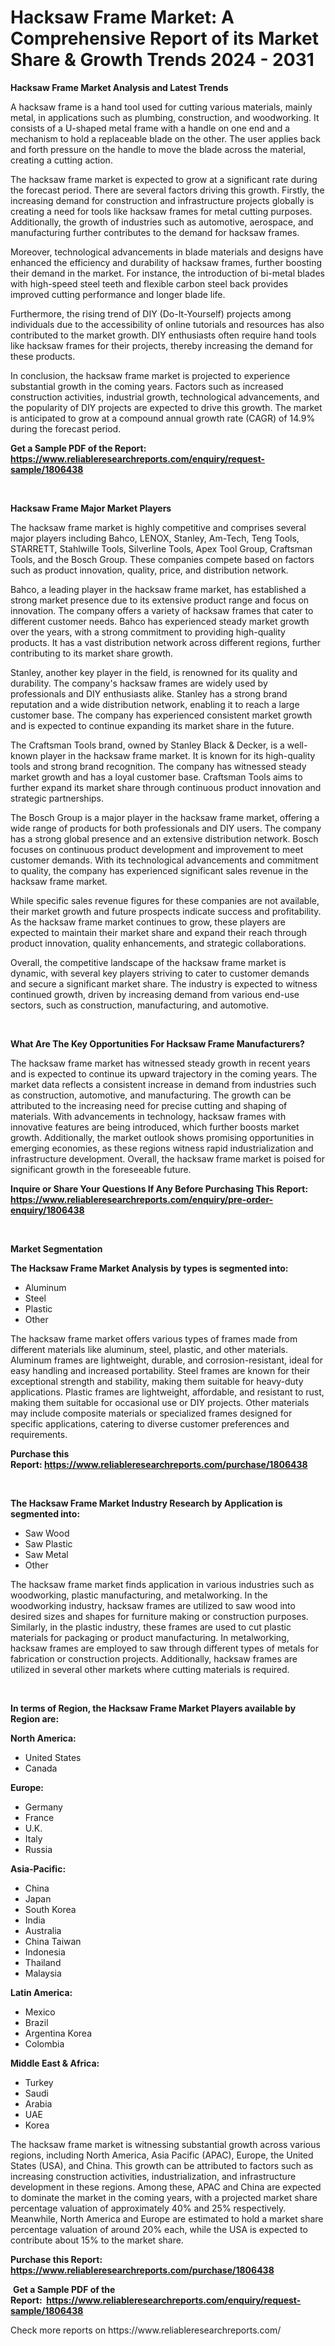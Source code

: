 <p><h1>Hacksaw Frame Market: A Comprehensive Report of its Market Share & Growth Trends 2024 - 2031</h1></p><p><strong>Hacksaw Frame Market Analysis and Latest Trends</strong></p>
<p><p>A hacksaw frame is a hand tool used for cutting various materials, mainly metal, in applications such as plumbing, construction, and woodworking. It consists of a U-shaped metal frame with a handle on one end and a mechanism to hold a replaceable blade on the other. The user applies back and forth pressure on the handle to move the blade across the material, creating a cutting action.</p><p>The hacksaw frame market is expected to grow at a significant rate during the forecast period. There are several factors driving this growth. Firstly, the increasing demand for construction and infrastructure projects globally is creating a need for tools like hacksaw frames for metal cutting purposes. Additionally, the growth of industries such as automotive, aerospace, and manufacturing further contributes to the demand for hacksaw frames.</p><p>Moreover, technological advancements in blade materials and designs have enhanced the efficiency and durability of hacksaw frames, further boosting their demand in the market. For instance, the introduction of bi-metal blades with high-speed steel teeth and flexible carbon steel back provides improved cutting performance and longer blade life.</p><p>Furthermore, the rising trend of DIY (Do-It-Yourself) projects among individuals due to the accessibility of online tutorials and resources has also contributed to the market growth. DIY enthusiasts often require hand tools like hacksaw frames for their projects, thereby increasing the demand for these products.</p><p>In conclusion, the hacksaw frame market is projected to experience substantial growth in the coming years. Factors such as increased construction activities, industrial growth, technological advancements, and the popularity of DIY projects are expected to drive this growth. The market is anticipated to grow at a compound annual growth rate (CAGR) of 14.9% during the forecast period.</p></p>
<p><strong>Get a Sample PDF of the Report:&nbsp; <a href="https://www.reliableresearchreports.com/enquiry/request-sample/1806438">https://www.reliableresearchreports.com/enquiry/request-sample/1806438</a></strong></p>
<p>&nbsp;</p>
<p><strong>Hacksaw Frame Major Market Players</strong></p>
<p><p>The hacksaw frame market is highly competitive and comprises several major players including Bahco, LENOX, Stanley, Am-Tech, Teng Tools, STARRETT, Stahlwille Tools, Silverline Tools, Apex Tool Group, Craftsman Tools, and the Bosch Group. These companies compete based on factors such as product innovation, quality, price, and distribution network.</p><p>Bahco, a leading player in the hacksaw frame market, has established a strong market presence due to its extensive product range and focus on innovation. The company offers a variety of hacksaw frames that cater to different customer needs. Bahco has experienced steady market growth over the years, with a strong commitment to providing high-quality products. It has a vast distribution network across different regions, further contributing to its market share growth.</p><p>Stanley, another key player in the field, is renowned for its quality and durability. The company's hacksaw frames are widely used by professionals and DIY enthusiasts alike. Stanley has a strong brand reputation and a wide distribution network, enabling it to reach a large customer base. The company has experienced consistent market growth and is expected to continue expanding its market share in the future.</p><p>The Craftsman Tools brand, owned by Stanley Black & Decker, is a well-known player in the hacksaw frame market. It is known for its high-quality tools and strong brand recognition. The company has witnessed steady market growth and has a loyal customer base. Craftsman Tools aims to further expand its market share through continuous product innovation and strategic partnerships.</p><p>The Bosch Group is a major player in the hacksaw frame market, offering a wide range of products for both professionals and DIY users. The company has a strong global presence and an extensive distribution network. Bosch focuses on continuous product development and improvement to meet customer demands. With its technological advancements and commitment to quality, the company has experienced significant sales revenue in the hacksaw frame market.</p><p>While specific sales revenue figures for these companies are not available, their market growth and future prospects indicate success and profitability. As the hacksaw frame market continues to grow, these players are expected to maintain their market share and expand their reach through product innovation, quality enhancements, and strategic collaborations.</p><p>Overall, the competitive landscape of the hacksaw frame market is dynamic, with several key players striving to cater to customer demands and secure a significant market share. The industry is expected to witness continued growth, driven by increasing demand from various end-use sectors, such as construction, manufacturing, and automotive.</p></p>
<p>&nbsp;</p>
<p><strong>What Are The Key Opportunities For Hacksaw Frame Manufacturers?</strong></p>
<p><p>The hacksaw frame market has witnessed steady growth in recent years and is expected to continue its upward trajectory in the coming years. The market data reflects a consistent increase in demand from industries such as construction, automotive, and manufacturing. The growth can be attributed to the increasing need for precise cutting and shaping of materials. With advancements in technology, hacksaw frames with innovative features are being introduced, which further boosts market growth. Additionally, the market outlook shows promising opportunities in emerging economies, as these regions witness rapid industrialization and infrastructure development. Overall, the hacksaw frame market is poised for significant growth in the foreseeable future.</p></p>
<p><strong>Inquire or Share Your Questions If Any Before Purchasing This Report: <a href="https://www.reliableresearchreports.com/enquiry/pre-order-enquiry/1806438">https://www.reliableresearchreports.com/enquiry/pre-order-enquiry/1806438</a></strong></p>
<p>&nbsp;</p>
<p><strong>Market Segmentation</strong></p>
<p><strong>The Hacksaw Frame Market Analysis by types is segmented into:</strong></p>
<p><ul><li>Aluminum</li><li>Steel</li><li>Plastic</li><li>Other</li></ul></p>
<p><p>The hacksaw frame market offers various types of frames made from different materials like aluminum, steel, plastic, and other materials. Aluminum frames are lightweight, durable, and corrosion-resistant, ideal for easy handling and increased portability. Steel frames are known for their exceptional strength and stability, making them suitable for heavy-duty applications. Plastic frames are lightweight, affordable, and resistant to rust, making them suitable for occasional use or DIY projects. Other materials may include composite materials or specialized frames designed for specific applications, catering to diverse customer preferences and requirements.</p></p>
<p><strong>Purchase this Report:&nbsp;<a href="https://www.reliableresearchreports.com/purchase/1806438">https://www.reliableresearchreports.com/purchase/1806438</a></strong></p>
<p>&nbsp;</p>
<p><strong>The Hacksaw Frame Market Industry Research by Application is segmented into:</strong></p>
<p><ul><li>Saw Wood</li><li>Saw Plastic</li><li>Saw Metal</li><li>Other</li></ul></p>
<p><p>The hacksaw frame market finds application in various industries such as woodworking, plastic manufacturing, and metalworking. In the woodworking industry, hacksaw frames are utilized to saw wood into desired sizes and shapes for furniture making or construction purposes. Similarly, in the plastic industry, these frames are used to cut plastic materials for packaging or product manufacturing. In metalworking, hacksaw frames are employed to saw through different types of metals for fabrication or construction projects. Additionally, hacksaw frames are utilized in several other markets where cutting materials is required.</p></p>
<p>&nbsp;</p>
<p><strong>In terms of Region, the Hacksaw Frame Market Players available by Region are:</strong></p>
<p>
    <p> <strong> North America: </strong>
        <ul>
            <li>United States</li>
            <li>Canada</li>
        </ul>
        </p> 
    <p> <strong> Europe: </strong>
        <ul>
            <li>Germany</li>
            <li>France</li>
            <li>U.K.</li>
            <li>Italy</li>
            <li>Russia</li>
        </ul>
        </p> 
    <p> <strong> Asia-Pacific: </strong>
        <ul>
            <li>China</li>
            <li>Japan</li>
            <li>South Korea</li>
            <li>India</li>
            <li>Australia</li>
            <li>China Taiwan</li>
            <li>Indonesia</li>
            <li>Thailand</li>
            <li>Malaysia</li>
        </ul>
        </p> 
    <p> <strong> Latin America: </strong>
        <ul>
            <li>Mexico</li>
            <li>Brazil</li>
            <li>Argentina Korea</li>
            <li>Colombia</li>
        </ul>
        </p> 
    <p> <strong> Middle East & Africa: </strong>
        <ul>
            <li>Turkey</li>
            <li>Saudi</li>
            <li>Arabia</li>
            <li>UAE</li>
            <li>Korea</li>
        </ul>
    </p>
    </p>
<p><p>The hacksaw frame market is witnessing substantial growth across various regions, including North America, Asia Pacific (APAC), Europe, the United States (USA), and China. This growth can be attributed to factors such as increasing construction activities, industrialization, and infrastructure development in these regions. Among these, APAC and China are expected to dominate the market in the coming years, with a projected market share percentage valuation of approximately 40% and 25% respectively. Meanwhile, North America and Europe are estimated to hold a market share percentage valuation of around 20% each, while the USA is expected to contribute about 15% to the market share.</p></p>
<p><strong>Purchase this Report: <a href="https://www.reliableresearchreports.com/purchase/1806438">https://www.reliableresearchreports.com/purchase/1806438</a></strong></p>
<p>&nbsp;<strong>Get a Sample PDF of the Report:&nbsp;&nbsp;<a href="https://www.reliableresearchreports.com/enquiry/request-sample/1806438">https://www.reliableresearchreports.com/enquiry/request-sample/1806438</a></strong></p>
<p><strong></strong></p>
<p>Check more reports on https://www.reliableresearchreports.com/</p>